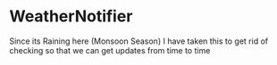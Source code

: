# WeatherNotifier
Since its Raining here (Monsoon Season) I have taken this to get rid of checking so that we can get updates from time to time 
